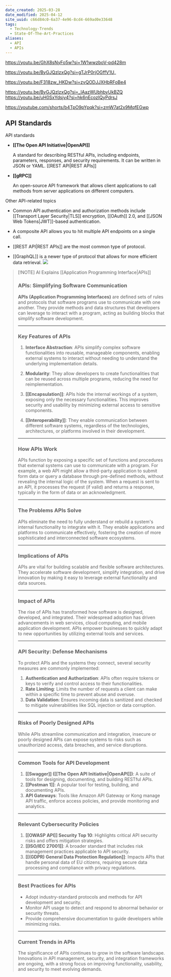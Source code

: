 ```yaml
---
date_created: 2025-03-28
date_modified: 2025-04-12
site_uuid: c66d84c0-6a37-4e96-8cd4-669ad0e33648
tags:
  - Technology-Trends
  - State-Of-The-Art-Practices
aliases:
  - API
  - APIs
---
```


https://youtu.be/GhX8sNyFo5w?si=1W1wwzboV-pd428m

https://youtu.be/ByGJQzlzxQg?si=gTJrP0rjOGffV1U_

https://youtu.be/F318zw_HKDw?si=zvQODJJXHbRFoBe4

https://youtu.be/ByGJQzlzxQg?si=_IAazWUbhbyUkBZQ
https://youtu.be/uH0SxYdsjv4?si=hk6nEcozIQyPdrsJ

https://youtube.com/shorts/b4TpO9pYpqk?si=zmW7at2x9MqfEGwp
## API Standards
API standards

- **[[The Open API Initiative|OpenAPI]]**
    
    A standard for describing RESTful APIs, including endpoints, parameters, responses, and security requirements. It can be written in JSON or YAML. [[REST API|REST APIs]]
    
- **[[gRPC]]**
    
    An open-source API framework that allows client applications to call methods from server applications on different computers. 
    
    

Other API-related topics

- Common API authentication and authorization methods include [[Transport Layer Security|TLS]] encryption, [[OAuth]] 2.0, and [[JSON Web Tokens|JWT]]-based authentication. 

- A composite API allows you to hit multiple API endpoints on a single call. 

- [[REST API|REST APIs]] are the most common type of protocol. 

- [[GraphQL]] is a newer type of protocol that allows for more efficient data retrieval.
![](https://i.imgur.com/p81Sr7f.png)



> [!NOTE] AI Explains [[Application Programming Interface|APIs]]
> ### **APIs: Simplifying Software Communication**
> 
> **APIs (Application Programming Interfaces)** are defined sets of rules and protocols that software programs use to communicate with one another. They provide methods and data structures that developers can leverage to interact with a program, acting as building blocks that simplify software development.
> 
> ---
> 
> ### **Key Features of APIs**
> 
> 1. **Interface Abstraction**: APIs simplify complex software functionalities into reusable, manageable components, enabling external systems to interact without needing to understand the underlying implementation details.
>     
> 2. **Modularity**: They allow developers to create functionalities that can be reused across multiple programs, reducing the need for reimplementation.
>     
> 3. **[[Encapsulation]]**: APIs hide the internal workings of a system, exposing only the necessary functionalities. This improves security and usability by minimizing external access to sensitive components.
>     
> 4. **[[Interoperability]]**: They enable communication between different software systems, regardless of the technologies, architectures, or platforms involved in their development.
>     
> 
> ---
> 
> ### **How APIs Work**
> 
> APIs function by exposing a specific set of functions and procedures that external systems can use to communicate with a program. For example, a web API might allow a third-party application to submit form data or query a database through pre-defined methods, without revealing the internal logic of the system. When a request is sent to an API, it processes the request (if valid) and returns a response, typically in the form of data or an acknowledgment.
> 
> ---
> 
> ### **The Problems APIs Solve**
> 
> APIs eliminate the need to fully understand or rebuild a system's internal functionality to integrate with it. They enable applications and platforms to communicate effectively, fostering the creation of more sophisticated and interconnected software ecosystems.
> 
> ---
> 
> ### **Implications of APIs**
> 
> APIs are vital for building scalable and flexible software architectures. They accelerate software development, simplify integration, and drive innovation by making it easy to leverage external functionality and data sources.
> 
> ---
> 
> ### **Impact of APIs**
> 
> The rise of APIs has transformed how software is designed, developed, and integrated. Their widespread adoption has driven advancements in web services, cloud computing, and mobile application development. APIs empower businesses to quickly adapt to new opportunities by utilizing external tools and services.
> 
> ---
> 
> ### **API Security: Defense Mechanisms**
> 
> To protect APIs and the systems they connect, several security measures are commonly implemented:
> 
> 1. **Authentication and Authorization**: APIs often require tokens or keys to verify and control access to their functionalities.
> 2. **Rate Limiting**: Limits the number of requests a client can make within a specific time to prevent abuse and overuse.
> 3. **Data Validation**: Ensures incoming data is sanitized and checked to mitigate vulnerabilities like SQL injection or data corruption.
> 
> ---
> 
> ### **Risks of Poorly Designed APIs**
> 
> While APIs streamline communication and integration, insecure or poorly designed APIs can expose systems to risks such as unauthorized access, data breaches, and service disruptions.
> 
> ---
> 
> ### **Common Tools for API Development**
> 
> 1. **[[Swagger]] ([[The Open API Initiative|OpenAPI]])**: A suite of tools for designing, documenting, and building RESTful APIs.
> 2. **[[Postman 1]]**: A popular tool for testing, building, and documenting APIs.
> 3. **API Gateways**: Tools like Amazon API Gateway or Kong manage API traffic, enforce access policies, and provide monitoring and analytics.
> 
> ---
> 
> ### **Relevant Cybersecurity Policies**
> 
> 1. **[[OWASP API]] Security Top 10**: Highlights critical API security risks and offers mitigation strategies.
> 2. **[[ISO/IEC 27001]]**: A broader standard that includes risk management practices applicable to API security.
> 3. **[[(GDPR) General Data Protection Regulation]]**: Impacts APIs that handle personal data of EU citizens, requiring secure data processing and compliance with privacy regulations.
> 
> ---
> 
> ### **Best Practices for APIs**
> 
> - Adopt industry-standard protocols and methods for API development and security.
> - Monitor API usage to detect and respond to abnormal behavior or security threats.
> - Provide comprehensive documentation to guide developers while minimizing risks.
> 
> ---
> 
> ### **Current Trends in APIs**
> 
> The significance of APIs continues to grow in the software landscape. Innovations in API management, security, and integration frameworks are ongoing, with a strong focus on improving functionality, usability, and security to meet evolving demands.